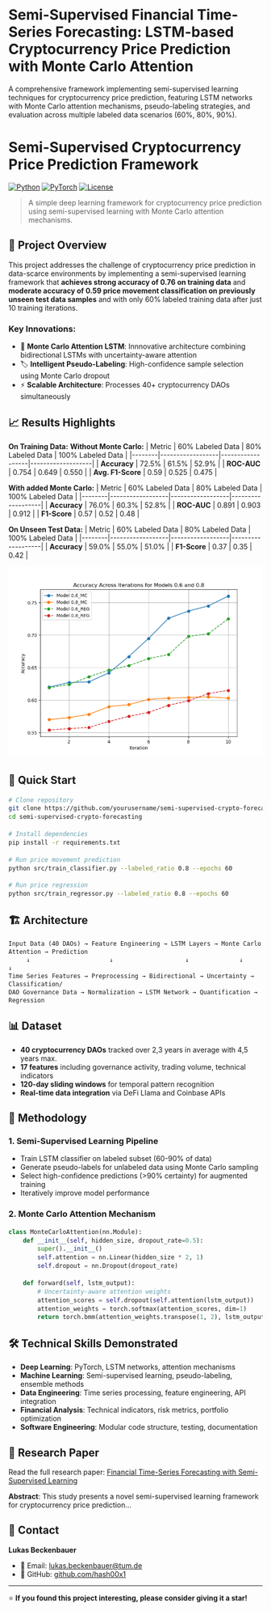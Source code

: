 # Semi-Supervised Financial Time-Series Forecasting: LSTM-based Cryptocurrency Price Prediction with Monte Carlo Attention
A comprehensive framework implementing semi-supervised learning techniques for cryptocurrency price prediction, featuring LSTM networks with Monte Carlo attention mechanisms, pseudo-labeling strategies, and evaluation across multiple labeled data scenarios (60%, 80%, 90%).


# Semi-Supervised Cryptocurrency Price Prediction Framework

[![Python](https://img.shields.io/badge/Python-3.8+-blue.svg)](https://www.python.org/downloads/)
[![PyTorch](https://img.shields.io/badge/PyTorch-1.9+-red.svg)](https://pytorch.org/)
[![License](https://img.shields.io/badge/License-MIT-green.svg)](LICENSE)

> A simple deep learning framework for cryptocurrency price prediction using semi-supervised learning with Monte Carlo attention mechanisms.

## 🎯 **Project Overview**

This project addresses the challenge of cryptocurrency price prediction in data-scarce environments by implementing a semi-supervised learning framework that **achieves strong accuracy of 0.76 on training data** and  **moderate accuracy of 0.59 price movement classification on previously unseen test data samples** and with only 60% labeled training data after just 10 training iterations.

### **Key Innovations:**
- 🧠 **Monte Carlo Attention LSTM**: Innnovative architecture combining bidirectional LSTMs with uncertainty-aware attention
- 🏷️ **Intelligent Pseudo-Labeling**: High-confidence sample selection using Monte Carlo dropout
- ⚡ **Scalable Architecture**: Processes 40+ cryptocurrency DAOs simultaneously

## 📈 **Results Highlights**

**On Training Data:**
**Without Monte Carlo:**
| Metric | 60% Labeled Data | 80% Labeled Data | 100% Labeled Data |
|--------|------------------|------------------|-------------------|
| **Accuracy** | 72.5% | 61.5% | 52.9% |
| **ROC-AUC** | 0.754 | 0.649 | 0.550 |
| **Avg. F1-Score** | 0.59 | 0.525 | 0.475 |

**With added Monte Carlo:**
| Metric | 60% Labeled Data | 80% Labeled Data | 100% Labeled Data |
|--------|------------------|------------------|-------------------|
| **Accuracy** | 76.0% | 60.3% | 52.8% |
| **ROC-AUC** | 0.891 | 0.903 | 0.912 |
| **F1-Score** | 0.57 | 0.52 | 0.48 |

**On Unseen Test Data:**
| Metric | 60% Labeled Data | 80% Labeled Data | 100% Labeled Data |
|--------|------------------|------------------|-------------------|
| **Accuracy** | 59.0% | 55.0% | 51.0% |
| **F1-Score** | 0.37 | 0.35 | 0.42 |

![Model Performance](docs/results/performance_comparison.png)

## 🚀 **Quick Start**

```bash
# Clone repository
git clone https://github.com/yourusername/semi-supervised-crypto-forecasting.git
cd semi-supervised-crypto-forecasting

# Install dependencies
pip install -r requirements.txt

# Run price movement prediction
python src/train_classifier.py --labeled_ratio 0.8 --epochs 60

# Run price regression
python src/train_regressor.py --labeled_ratio 0.8 --epochs 60
```

## 🏗️ **Architecture**

```
Input Data (40 DAOs) → Feature Engineering → LSTM Layers → Monte Carlo Attention → Prediction
     ↓                      ↓                    ↓              ↓                  ↓
Time Series Features → Preprocessing → Bidirectional → Uncertainty → Classification/
DAO Governance Data → Normalization → LSTM Network → Quantification → Regression
```

## 📊 **Dataset**

- **40 cryptocurrency DAOs** tracked over 2,3 years in average with 4,5 years max.
- **17 features** including governance activity, trading volume, technical indicators
- **120-day sliding windows** for temporal pattern recognition
- **Real-time data integration** via DeFi Llama and Coinbase APIs

## 🔬 **Methodology**

### **1. Semi-Supervised Learning Pipeline**
- Train LSTM classifier on labeled subset (60-90% of data)
- Generate pseudo-labels for unlabeled data using Monte Carlo sampling
- Select high-confidence predictions (>90% certainty) for augmented training
- Iteratively improve model performance

### **2. Monte Carlo Attention Mechanism**
```python
class MonteCarloAttention(nn.Module):
    def __init__(self, hidden_size, dropout_rate=0.5):
        super().__init__()
        self.attention = nn.Linear(hidden_size * 2, 1)
        self.dropout = nn.Dropout(dropout_rate)
    
    def forward(self, lstm_output):
        # Uncertainty-aware attention weights
        attention_scores = self.dropout(self.attention(lstm_output))
        attention_weights = torch.softmax(attention_scores, dim=1)
        return torch.bmm(attention_weights.transpose(1, 2), lstm_output)
```

## 🛠️ **Technical Skills Demonstrated**

- **Deep Learning**: PyTorch, LSTM networks, attention mechanisms
- **Machine Learning**: Semi-supervised learning, pseudo-labeling, ensemble methods
- **Data Engineering**: Time series processing, feature engineering, API integration
- **Financial Analysis**: Technical indicators, risk metrics, portfolio optimization
- **Software Engineering**: Modular code structure, testing, documentation

## 📝 **Research Paper**

Read the full research paper: [Financial Time-Series Forecasting with Semi-Supervised Learning](docs/research_paper.pdf)

**Abstract**: This study presents a novel semi-supervised learning framework for cryptocurrency price prediction...

## 🤝 **Contact**

**Lukas Beckenbauer**
- 📧 Email: lukas.beckenbauer@tum.de
- 🐙 GitHub: [github.com/hash00x1](https://github.com/hash00x1)

---

⭐ **If you found this project interesting, please consider giving it a star!**
